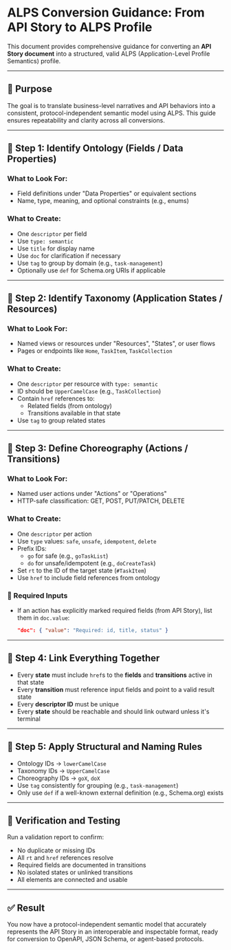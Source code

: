 # ALPS Conversion Guidance: From API Story to ALPS Profile

This document provides comprehensive guidance for converting an **API Story document** into a structured, valid ALPS (Application-Level Profile Semantics) profile.

---

## 📘 Purpose

The goal is to translate business-level narratives and API behaviors into a consistent, protocol-independent semantic model using ALPS. This guide ensures repeatability and clarity across all conversions.

---

## 🔶 Step 1: Identify Ontology (Fields / Data Properties)

### What to Look For:
- Field definitions under "Data Properties" or equivalent sections
- Name, type, meaning, and optional constraints (e.g., enums)

### What to Create:
- One `descriptor` per field
- Use `type: semantic`
- Use `title` for display name
- Use `doc` for clarification if necessary
- Use `tag` to group by domain (e.g., `task-management`)
- Optionally use `def` for Schema.org URIs if applicable

---

## 🔶 Step 2: Identify Taxonomy (Application States / Resources)

### What to Look For:
- Named views or resources under "Resources", "States", or user flows
- Pages or endpoints like `Home`, `TaskItem`, `TaskCollection`

### What to Create:
- One `descriptor` per resource with `type: semantic`
- ID should be `UpperCamelCase` (e.g., `TaskCollection`)
- Contain `href` references to:
  - Related fields (from ontology)
  - Transitions available in that state
- Use `tag` to group related states

---

## 🔶 Step 3: Define Choreography (Actions / Transitions)

### What to Look For:
- Named user actions under "Actions" or "Operations"
- HTTP-safe classification: GET, POST, PUT/PATCH, DELETE

### What to Create:
- One `descriptor` per action
- Use `type` values: `safe`, `unsafe`, `idempotent`, `delete`
- Prefix IDs:
  - `go` for safe (e.g., `goTaskList`)
  - `do` for unsafe/idempotent (e.g., `doCreateTask`)
- Set `rt` to the ID of the target state (`#TaskItem`)
- Use `href` to include field references from ontology

### 📌 Required Inputs
- If an action has explicitly marked required fields (from API Story), list them in `doc.value`:
  ```json
  "doc": { "value": "Required: id, title, status" }
  ```

---

## 🔶 Step 4: Link Everything Together

- Every **state** must include `href`s to the **fields** and **transitions** active in that state
- Every **transition** must reference input fields and point to a valid result state
- Every **descriptor ID** must be unique
- Every **state** should be reachable and should link outward unless it's terminal

---

## 🔶 Step 5: Apply Structural and Naming Rules

- Ontology IDs → `lowerCamelCase`
- Taxonomy IDs → `UpperCamelCase`
- Choreography IDs → `goX`, `doX`
- Use `tag` consistently for grouping (e.g., `task-management`)
- Only use `def` if a well-known external definition (e.g., Schema.org) exists

---

## 🧪 Verification and Testing

Run a validation report to confirm:
- No duplicate or missing IDs
- All `rt` and `href` references resolve
- Required fields are documented in transitions
- No isolated states or unlinked transitions
- All elements are connected and usable

---

## ✅ Result

You now have a protocol-independent semantic model that accurately represents the API Story in an interoperable and inspectable format, ready for conversion to OpenAPI, JSON Schema, or agent-based protocols.

